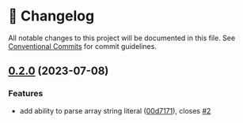 <!-- markdownlint-disable --><!-- textlint-disable -->

# 📓 Changelog

All notable changes to this project will be documented in this file. See
[Conventional Commits](https://conventionalcommits.org) for commit guidelines.

## [0.2.0](https://github.com/alxevvv/json-string-values-parser/compare/v0.1.1...v0.2.0) (2023-07-08)

### Features

- add ability to parse array string literal ([00d7171](https://github.com/alxevvv/json-string-values-parser/commit/00d717164f7730f5cbd3104304a3a47dca392757)), closes [#2](https://github.com/alxevvv/json-string-values-parser/issues/2)
